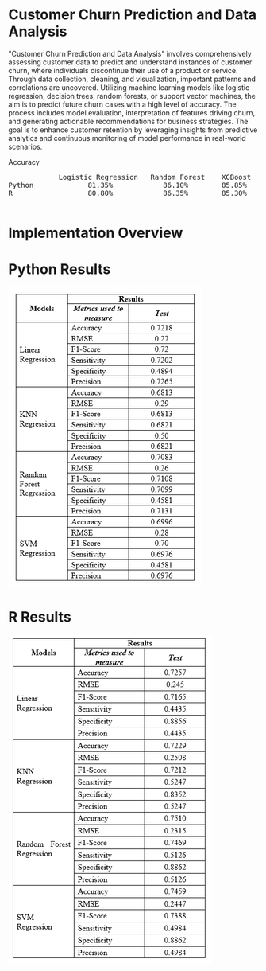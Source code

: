 # Customer Churn Prediction and Data Analysis
"Customer Churn Prediction and Data Analysis" involves comprehensively assessing customer data to predict and understand instances of customer churn, where individuals discontinue their use of a product or service. Through data collection, cleaning, and visualization, important patterns and correlations are uncovered. Utilizing machine learning models like logistic regression, decision trees, random forests, or support vector machines, the aim is to predict future churn cases with a high level of accuracy. The process includes model evaluation, interpretation of features driving churn, and generating actionable recommendations for business strategies. The goal is to enhance customer retention by leveraging insights from predictive analytics and continuous monitoring of model performance in real-world scenarios.

Accuracy
<pre>
            Logistic Regression   Random Forest    XGBoost     SVM     Ensemble Model
Python             81.35%            86.10%        85.85%     85.85%      86.40%
R                  80.80%            86.35%        85.30%     85.95%      86.60%

</pre>


# Implementation Overview



# Python Results
![image](https://github.com/sumukh-m/Data-Driven-Poverty-Analysis-and-Prediction-System/blob/master/Screenshots/Python.PNG)

# R Results
![image](https://github.com/sumukh-m/Data-Driven-Poverty-Analysis-and-Prediction-System/blob/master/Screenshots/R.PNG)
